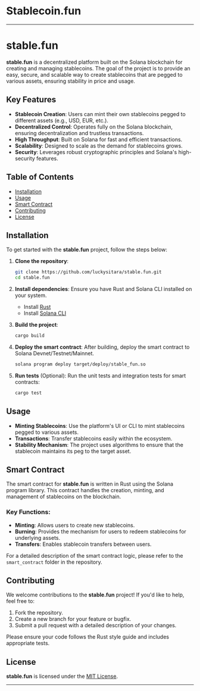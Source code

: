# Stablecoin.fun


---

# stable.fun

**stable.fun** is a decentralized platform built on the Solana blockchain for creating and managing stablecoins. The goal of the project is to provide an easy, secure, and scalable way to create stablecoins that are pegged to various assets, ensuring stability in price and usage.

## Key Features

- **Stablecoin Creation**: Users can mint their own stablecoins pegged to different assets (e.g., USD, EUR, etc.).
- **Decentralized Control**: Operates fully on the Solana blockchain, ensuring decentralization and trustless transactions.
- **High Throughput**: Built on Solana for fast and efficient transactions.
- **Scalability**: Designed to scale as the demand for stablecoins grows.
- **Security**: Leverages robust cryptographic principles and Solana's high-security features.

## Table of Contents

- [Installation](#installation)
- [Usage](#usage)
- [Smart Contract](#smart-contract)
- [Contributing](#contributing)
- [License](#license)

## Installation

To get started with the **stable.fun** project, follow the steps below:

1. **Clone the repository**:
   ```bash
   git clone https://github.com/luckysitara/stable.fun.git
   cd stable.fun
   ```

2. **Install dependencies**:
   Ensure you have Rust and Solana CLI installed on your system.
   - Install [Rust](https://www.rust-lang.org/tools/install)
   - Install [Solana CLI](https://docs.solana.com/cli/install-solana-cli-tools)

3. **Build the project**:
   ```bash
   cargo build
   ```

4. **Deploy the smart contract**:
   After building, deploy the smart contract to Solana Devnet/Testnet/Mainnet.
   ```bash
   solana program deploy target/deploy/stable_fun.so
   ```

5. **Run tests** (Optional):
   Run the unit tests and integration tests for smart contracts:
   ```bash
   cargo test
   ```

## Usage

- **Minting Stablecoins**: Use the platform's UI or CLI to mint stablecoins pegged to various assets.
- **Transactions**: Transfer stablecoins easily within the ecosystem.
- **Stability Mechanism**: The project uses algorithms to ensure that the stablecoin maintains its peg to the target asset.

## Smart Contract

The smart contract for **stable.fun** is written in Rust using the Solana program library. This contract handles the creation, minting, and management of stablecoins on the blockchain.

### Key Functions:
- **Minting**: Allows users to create new stablecoins.
- **Burning**: Provides the mechanism for users to redeem stablecoins for underlying assets.
- **Transfers**: Enables stablecoin transfers between users.

For a detailed description of the smart contract logic, please refer to the `smart_contract` folder in the repository.

## Contributing

We welcome contributions to the **stable.fun** project! If you'd like to help, feel free to:

1. Fork the repository.
2. Create a new branch for your feature or bugfix.
3. Submit a pull request with a detailed description of your changes.

Please ensure your code follows the Rust style guide and includes appropriate tests.

## License

**stable.fun** is licensed under the [MIT License](LICENSE).

---

